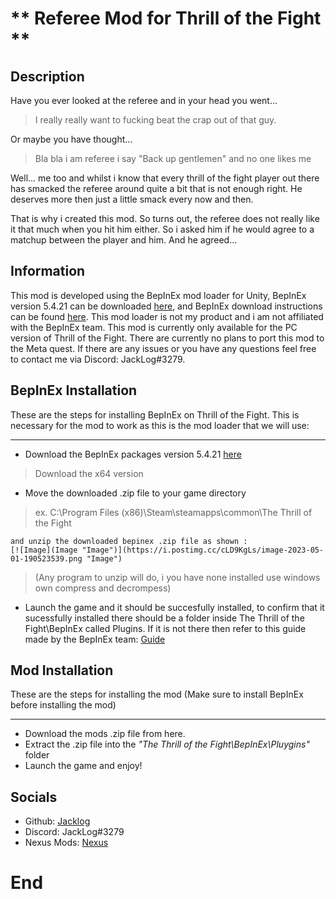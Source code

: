 # ** Referee Mod for Thrill of the Fight **

## Description
Have you ever looked at the referee and in your head you went...
> I really really want to fucking beat the crap out of that guy.

Or maybe you have thought...
> Bla bla i am referee i say "Back up gentlemen" and no one likes me

Well... me too and whilst i know that every thrill of the fight player out there has smacked the referee around quite a bit that is not enough right. He deserves more then just a little smack every now and then.

That is why i created this mod. So turns out, the referee does not really like it that much when you hit him either. So i asked him if he would agree to a matchup between the player and him. And he agreed...

## Information
This mod is developed using the BepInEx mod loader for Unity, BepInEx version 5.4.21 can be downloaded [here](https://github.com/BepInEx/BepInEx/releases/tag/v5.4.21 "here"), and BepInEx download instructions can be found [here](https://github.com/Jacklog8/RefMod_Totf#bepinex-installation "here"). This mod loader is not my product and i am not affiliated with the BepInEx team.
This mod is currently only available for the PC version of Thrill of the Fight. There are currently no plans to port this mod to the Meta quest.
If there are any issues or you have any questions feel free to contact me via Discord: JackLog#3279.

## BepInEx Installation
These are the steps for installing BepInEx on Thrill of the Fight. This is necessary for the mod to work as this is the mod loader that we will use:

------------
- Download the BepInEx packages version 5.4.21 [here](https://github.com/BepInEx/BepInEx/releases/tag/v5.4.21 "here")
> Download the x64 version

- Move the downloaded .zip file to your game directory
> ex. C:\Program Files (x86)\Steam\steamapps\common\The Thrill of the Fight

	and unzip the downloaded bepinex .zip file as shown :
	[![Image](Image "Image")](https://i.postimg.cc/cLD9KgLs/image-2023-05-01-190523539.png "Image")
> (Any program to unzip will do, i you have none installed use windows own compress and decrompess)

- Launch the game and it should be succesfully installed, to confirm that it sucessfully installed there should be a folder inside The Thrill of the Fight\BepInEx called Plugins. If it is not there then refer to this guide made by the BepInEx team:
[Guide](https://docs.bepinex.dev/articles/user_guide/installation/index.html "Guide")

## Mod Installation
These are the steps for installing the mod (Make sure to install BepInEx before installing the mod)

------------

- Download the mods .zip file from here.
- Extract the .zip file into the *"The Thrill of the Fight\BepInEx\Pluygins"* folder
- Launch the game and enjoy!

## Socials
 - Github: [Jacklog](https://github.com/Jacklog8 "Jacklog")
 - Discord: JackLog#3279
 - Nexus Mods: [Nexus](https://www.nexusmods.com/users/107857778 "Nexus")
 
# End
